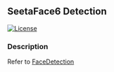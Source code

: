 ## SeetaFace6 Detection

[![License](https://img.shields.io/badge/license-BSD-blue.svg)](LICENSE)

### Description
Refer to [FaceDetection](https://github.com/SeetaFace6Open/index/blob/master/docs/%E4%BA%BA%E8%84%B8%E6%A3%80%E6%B5%8B.md)